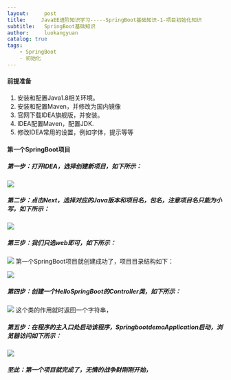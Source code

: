 ```yaml
---
layout:     post
title:     JavaEE进阶知识学习-----SpringBoot基础知识-1-项目初始化知识
subtitle:   SpringBoot基础知识
author:     luokangyuan
catalog: true
tags:
    - SpringBoot
    - 初始化
---
```

#### 前提准备
1. 安装和配置Java1.8相关环境。
2. 安装和配置Maven，并修改为国内镜像
3. 官网下载IDEA旗舰版，并安装。
4. IDEA配置Maven，配置JDK.
5. 修改IDEA常用的设置，例如字体，提示等等

#### 第一个SpringBoot项目
##### 第一步：打开IDEA，选择创建新项目，如下所示：

![](https://i.imgur.com/L8fT3PE.png)
##### 第二步：点击Next，选择对应的Java版本和项目名，包名，注意项目名只能为小写，如下所示：

![](https://i.imgur.com/RRgjRuV.png)
##### 第三步：我们只选web即可，如下所示：

![](https://i.imgur.com/0Tibj1I.png)
第一个SpringBoot项目就创建成功了，项目目录结构如下：

![](https://i.imgur.com/vvz3niH.png)
##### 第四步：创建一个HelloSpringBoot的Controller类，如下所示：

![](https://i.imgur.com/Qvu5hL9.png)
这个类的作用就时返回一个字符串，
##### 第五步：在程序的主入口处启动该程序，SpringbootdemoApplication启动，浏览器访问如下所示：

![](https://i.imgur.com/bt7qr0g.png)

##### 至此：第一个项目就完成了，无情的战争财刚刚开始，


